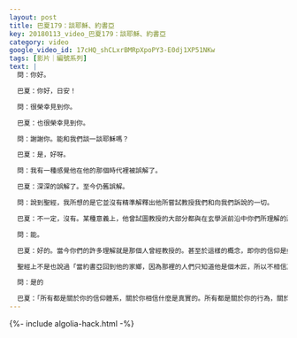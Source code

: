 ```yaml
---
layout: post
title: 巴夏179：談耶穌、約書亞
key: 20180113_video_巴夏179：談耶穌、約書亞
category: video
google_video_id: 17cHQ_shCLxrBMRpXpoPY3-E0dj1XP51NKw
tags: [影片｜編號系列]
text: |
  問：你好。

  巴夏：你好，日安！

  問：很榮幸見到你。

  巴夏：也很榮幸見到你。

  問：謝謝你。能和我們談一談耶穌嗎？

  巴夏：是，好呀。

  問：我有一種感覺他在他的那個時代裡被誤解了。

  巴夏：深深的誤解了。至今仍舊誤解。

  問：說到聖經，我所想的是它並沒有精準解釋出他所嘗試教授我們和向我們訴說的一切。

  巴夏：不一定，沒有。某種意義上，他曾試圖教授的大部分都與在玄學派前沿中你們所理解的那些十分相似。那時的人們無法理解它。但要是對其賦予更為基本含義的話，約書亞（Yeshua），或如你們所稱的「耶穌」（Jesus），真的，不曾試圖以任何形式或形態創建「追隨者」的理念，也沒有試圖創建「領導」的理念，這等同於沒有試圖創建「基督教」本身以試圖讓你知道「你是基督徒」的理念——那才是對他的信息的最大誤解。能理解嗎？

  問：能。

  巴夏：好的。當今你們的許多理解就是那個人曾經教授的。甚至於這樣的概念，即你的信仰是如何有影響力地創造了你的實相。對吧？因為至少在某種程度上，聖經－歌林多前書（Bible Corinthians）上是這麼表述的：「你的信仰，你的信念創造了不同。（It is your belief, it is your faith that make the difference.）」是吧？

  聖經上不是也說過「當約書亞回到他的家鄉，因為那裡的人們只知道他是個木匠，所以不相信其他人說的他所能做的那些事，他在自己的家鄉一件都沒能做過。」而聖經非常清楚地說過這些。你理解嗎？

  問：是的

  巴夏：「所有都是關於你的信仰體系，關於你相信什麼是真實的。所有都是關於你的行為，關於你的校準。」這些就是他所教導的，當他說「我便是道路」時，他的意思是：「成為那道路。我便是例子。我便是道路。成為和我一樣。不要到處告訴每個人：汝是怎樣的。成為和我一樣！」
---
```


{%- include algolia-hack.html -%}

